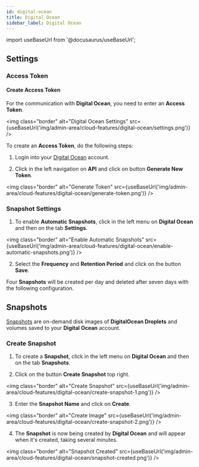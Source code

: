 ```yaml
---
id: digital-ocean
title: Digital Ocean
sidebar_label: Digital Ocean
---
```


import useBaseUrl from '@docusaurus/useBaseUrl';

## Settings

### Access Token

#### Create Access Token

For the communication with **Digital Ocean**, you need to enter an **Access Token**.

<img class="border" alt="Digital Ocean Settings" src={useBaseUrl('img/admin-area/cloud-features/digital-ocean/settings.png')} />

To create an **Access Token**, do the following steps:

1. Login into your [Digital Ocean](https://cloud.digitalocean.com/login) account. 

2. Click in the left navigation on **API** and click on button **Generate New Token**.

<img class="border" alt="Generate Token" src={useBaseUrl('img/admin-area/cloud-features/digital-ocean/generate-token.png')} />

### Snapshot Settings

1. To enable **Automatic Snapshots**, click in the left menu on **Digital Ocean** and then on the tab **Settings**.

<img class="border" alt="Enable Automatic Snapshots" src={useBaseUrl('img/admin-area/cloud-features/digital-ocean/enable-automatic-snapshots.png')} />

2. Select the **Frequency** and **Retention Period** and click on the button **Save**.

Four **Snapshots** will be created per day and deleted after seven days with the following configuration.

## Snapshots

[Snapshots](https://www.digitalocean.com/docs/images/snapshots/) are on-demand disk images of **DigitalOcean Droplets**
and volumes saved to your **Digital Ocean** account.

### Create Snapshot

1. To create a **Snapshot**, click in the left menu on **Digital Ocean** and then on the tab **Snapshots**.

2. Click on the button **Create Snapshot** top right.

<img class="border" alt="Create Snapshot" src={useBaseUrl('img/admin-area/cloud-features/digital-ocean/create-snapshot-1.png')} />

3. Enter the **Snapshot Name** and click on **Create**.

<img class="border" alt="Create Image" src={useBaseUrl('img/admin-area/cloud-features/digital-ocean/create-snapshot-2.png')} />

4. The **Snapshot** is now being created by **Digital Ocean** and will appear when it's created, taking several minutes.

<img class="border" alt="Snapshot Created" src={useBaseUrl('img/admin-area/cloud-features/digital-ocean/snapshot-created.png')} />